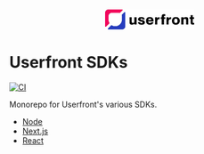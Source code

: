 <p align="center">
  <br />
  <a href="https://userfront.com">
    <img src="https://raw.githubusercontent.com/userfront/userfront/main/logo.png" width="160">
  </a>
  <br />
</p>

# Userfront SDKs

[![CI](https://github.com/userfront/userfront/actions/workflows/node.yml/badge.svg)](https://github.com/userfront/userfront/actions/workflows/node.yml)

Monorepo for Userfront's various SDKs.

- [Node](https://github.com/userfront/userfront/tree/main/packages/node)
- [Next.js](https://github.com/userfront/userfront/tree/main/packages/next)
- [React](https://github.com/userfront/userfront/tree/main/packages/react)
